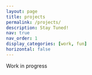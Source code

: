 ```yaml
---
layout: page
title: projects
permalink: /projects/
description: Stay Tuned!
nav: true
nav_order: 1
display_categories: [work, fun]
horizontal: false
---
```

Work in progress 